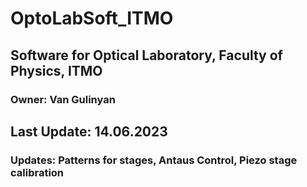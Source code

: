 # OptoLabSoft_ITMO
## Software for Optical Laboratory, Faculty of Physics, ITMO 
### Owner: Van Gulinyan

## Last Update: 14.06.2023
### Updates: Patterns for stages, Antaus Control, Piezo stage calibration
